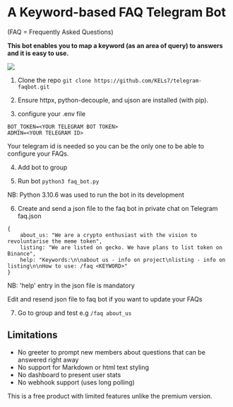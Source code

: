 # A Keyword-based FAQ Telegram Bot
(FAQ = Frequently Asked Questions)

**This bot enables you to map a keyword (as an area of query) to answers and it is easy to use.**

![](demo_240.gif)

1. Clone the repo
`git clone https://github.com/KELs7/telegram-faqbot.git`

2. Ensure httpx, python-decouple, and ujson are installed (with pip).

3. configure your .env file
```
BOT_TOKEN=<YOUR TELEGRAM BOT TOKEN>
ADMIN=<YOUR TELEGRAM ID>
```
Your telegram id is needed so you can be the only one to be able to configure your FAQs.

4. Add bot to group

5. Run bot
`python3 faq_bot.py`

NB: Python 3.10.6 was used to run the bot in its development

6. Create and send a json file to the faq bot in private chat on Telegram
faq.json
```
{
    about_us: "We are a crypto enthusiast with the vision to revoluntarise the meme token",
    listing: "We are listed on gecko. We have plans to list token on Binance",
    help: "Keywords:\n\nabout us - info on project\nlisting - info on listing\n\nHow to use: /faq <KEYWORD>"
}
```
NB: 'help' entry in the json file is mandatory

Edit and resend json file to faq bot if you want to update your FAQs

7. Go to group and test e.g `/faq about_us`

## Limitations
* No greeter to prompt new members about questions that can be answered right away
* No support for Markdown or html text styling
* No dashboard to present user stats
* No webhook support (uses long polling)

This is a free product with limited features unlike the premium version. 
